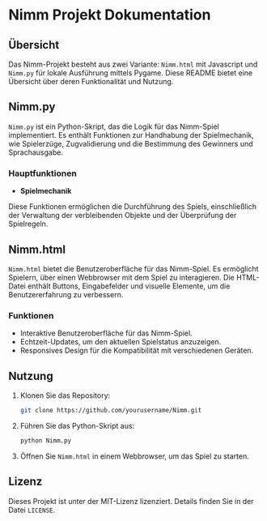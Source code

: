 # Nimm Projekt Dokumentation

## Übersicht

Das Nimm-Projekt besteht aus zwei Variante: `Nimm.html` mit Javascript und `Nimm.py` für lokale Ausführung mittels Pygame. Diese README bietet eine Übersicht über deren Funktionalität und Nutzung.

## Nimm.py

`Nimm.py` ist ein Python-Skript, das die Logik für das Nimm-Spiel implementiert. Es enthält Funktionen zur Handhabung der Spielmechanik, wie Spielerzüge, Zugvalidierung und die Bestimmung des Gewinners und Sprachausgabe.

### Hauptfunktionen

- **Spielmechanik**  

Diese Funktionen ermöglichen die Durchführung des Spiels, einschließlich der Verwaltung der verbleibenden Objekte und der Überprüfung der Spielregeln.

## Nimm.html

`Nimm.html` bietet die Benutzeroberfläche für das Nimm-Spiel. Es ermöglicht Spielern, über einen Webbrowser mit dem Spiel zu interagieren. Die HTML-Datei enthält Buttons, Eingabefelder und visuelle Elemente, um die Benutzererfahrung zu verbessern.

### Funktionen

- Interaktive Benutzeroberfläche für das Nimm-Spiel.
- Echtzeit-Updates, um den aktuellen Spielstatus anzuzeigen.
- Responsives Design für die Kompatibilität mit verschiedenen Geräten.

## Nutzung

1. Klonen Sie das Repository:

     ```bash
     git clone https://github.com/yourusername/Nimm.git
     ```

2. Führen Sie das Python-Skript aus:

     ```bash
     python Nimm.py
     ```

3. Öffnen Sie `Nimm.html` in einem Webbrowser, um das Spiel zu starten.

## Lizenz

Dieses Projekt ist unter der MIT-Lizenz lizenziert. Details finden Sie in der Datei `LICENSE`.
